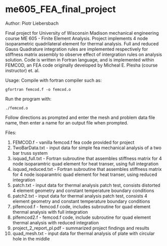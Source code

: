 # me605_FEA_final_project

Author: Piotr Liebersbach

Final project for University of Wisconsin Madison mechanical engineering course ME 605 - Finite Element Analysis.  Project implements 4 node isoparametric quadrilateral element for thermal analysis.  Full and reduced Gauss Quadrature integration rules are implemented respectively for stiffness matrix assembly to observe effect of intergration rules on analysis solution.  Code is written in Fortran language, and is implemented within FEMCOD, an FEA code originally developed by Micheal E. Plesha (course instructor) et. al.

Usage:
  Compile with fortran compiler such as:
  
    gfortran femcod.f -o femcod.o
  Run the program with:
  
    ./femcod.o
    
  Follow directions as prompted and enter the mesh and problem data file name, then enter a name for an output file when prompted.
  
Files:
  1. FEMCOD.f - vanilla femcod.f fea code provided for project
  2. TwoBarData.txt - input data for simple fea mechanical analysis of a two bar truss system
  3. isquad_full.txt - Fortran subroutine that assembles stiffness matrix for 4 node isoparamtric quad element for heat transer, using full integration
  4. isquad_reduced.txt - Fortran subroutine that assembles stiffness matrix for 4 node isoparamtric quad element for heat transer, using reduced integration
  5. patch.txt - input data for thermal analysis patch test, consists distorted 4 element geometry and constant temperature boundary conditions
  6. patch2.txt - input data for thermal analysis patch test, consists 4 element geometry and constant temperature boundary conditions
  7. plfemcod.f - femcod.f code, includes subroutine for quad element thermal analysis with full integration
  8. plfemcod2.f - femcod.f code, include subroutine for quad element thermal analysis with reduced integration
  9. project_2_report_pl.pdf - summarized project findings and results
  10. quad_mesh.txt - input data for thermal analysis of plate with circular hole in the middle
